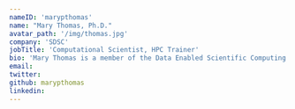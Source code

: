 ```yaml
---
nameID: 'marypthomas'
name: "Mary Thomas, Ph.D."
avatar_path: '/img/thomas.jpg'
company: 'SDSC'
jobTitle: 'Computational Scientist, HPC Trainer'
bio: 'Mary Thomas is a member of the Data Enabled Scientific Computing (DESC) division. Mary holds a Ph.D. in computational science, and M.S. degrees in computer science and physics. Her research interests include: HPC computing and training; coastal ocean modeling; cyberinfrastructure and emerging technologies, including Jupyter notebooks, interactive and cloud computing. For more information, see https://www.sdsc.edu/~mthomas/>.'
email: 
twitter:
github: marypthomas
linkedin:
---
```

